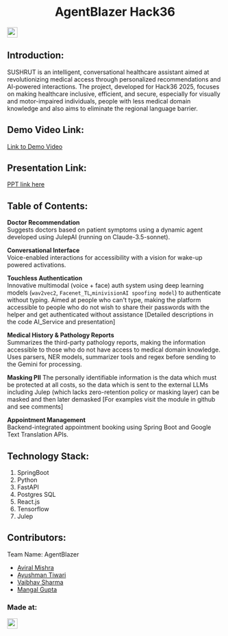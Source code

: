 <h1 align="center">AgentBlazer Hack36</h1>
<p align="center">
</p>

<a href="https://hack36.com"> <img src="https://postimage.me/images/2025/04/19/built-at-hack36.png" height=24px> </a>


## Introduction:
SUSHRUT is an intelligent, conversational healthcare assistant aimed at revolutionizing medical access through personalized recommendations and AI-powered interactions. The project, developed for Hack36 2025, focuses on making healthcare inclusive, efficient, and secure, especially for visually and motor-impaired individuals, people with less medical domain knowledge and also aims to eliminate the regional language barrier.
  
## Demo Video Link:
  <a href="https://youtu.be/71LMB9iWDOs">Link to Demo Video</a>
  
## Presentation Link:
  <a href="https://mnnitedu-my.sharepoint.com/:p:/g/personal/aviral_20225017_mnnit_ac_in/EXHky5RqMJVEjeci-eijiMEBqsO5i-dmDO7DCwvru2mQWg?e=PHj3ua"> PPT link here </a>
  
  
## Table of Contents:
  **Doctor Recommendation**  
  Suggests doctors based on patient symptoms using a dynamic agent developed using JulepAI (running on Claude-3.5-sonnet).

 **Conversational Interface**  
  Voice-enabled interactions for accessibility with a vision for wake-up powered activations.

 **Touchless Authentication**  
  Innovative multimodal (voice + face) auth system using deep learning models (`wav2vec2`, `Facenet_TL`,`minivisionAI spoofing model`) to authenticate without typing. Aimed at people who can't type, making the platform accessible to people who do not wish to share their passwords with the helper and get authenticated without assistance [Detailed descriptions in the code AI_Service and presentation]
 
 **Medical History & Pathology Reports**  
  Summarizes the third-party pathology reports, making the information accessible to those who do not have access to medical domain knowledge. Uses parsers, NER models, summarizer tools and regex before sending to the Gemini for processing.

  **Masking PII**
  The personally identifiable information is the data which must be protected at all costs, so the data which is sent to the external LLMs including Julep (which lacks zero-retention policy or masking layer) can be masked and then later demasked [For examples visit the module in github and see comments]


 **Appointment Management**  
  Backend-integrated appointment booking using Spring Boot and Google Text Translation APIs.
## Technology Stack:
  1) SpringBoot
  2) Python
  3) FastAPI
  4) Postgres SQL
  5) React.js
  6) Tensorflow
  7) Julep
  

## Contributors:

Team Name: AgentBlazer

* [Aviral Mishra](https://github.com/aviral-mishra-1008)
* [Ayushman Tiwari](https://github.com/Ayushman444)
* [Vaibhav Sharma](https://github.com/IWantToBeVS)
* [Mangal Gupta](https://github.com/mangalgithub)


### Made at:
<a href="https://hack36.com"> <img src="https://postimage.me/images/2025/04/19/built-at-hack36.png" height=24px> </a>

